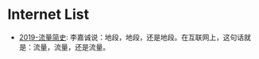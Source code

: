 # Internet List

- [2019-流量简史](https://36kr.com/p/5280936.html): 李嘉诚说：地段，地段，还是地段。在互联网上，这句话就是：流量，流量，还是流量。
